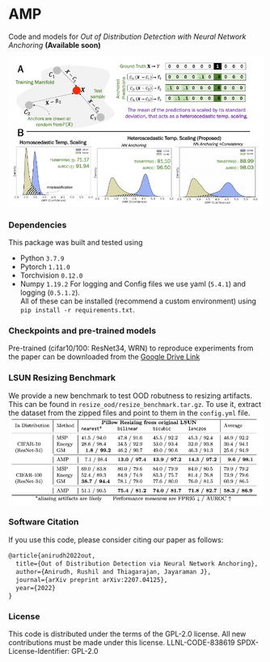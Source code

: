 # AMP
Code and models for _Out of Distribution Detection with Neural Network Anchoring_ **(Available soon)**
<!-- ![Heteroscedastic temperature scaling with neural network anchoring](figs/amp_teaser.png) -->
<img src=figs/teaser.png width="800">

### Dependencies
This package was built and tested using
* Python `3.7.9`
* Pytorch `1.11.0`
* Torchvision `0.12.0`
* Numpy `1.19.2`
For logging and Config files we use yaml (`5.4.1`) and logging (`0.5.1.2`).  
All of these can be installed (recommend a custom environment) using `pip install -r requirements.txt`.


### Checkpoints and pre-trained models
Pre-trained (cifar10/100: ResNet34, WRN) to reproduce experiments from the paper can be downloaded from the [Google Drive Link](https://drive.google.com/drive/folders/1Pdh693qjUsF_BUtfIQtKpV-QNVyVEA_H)

### LSUN Resizing Benchmark
We provide a new benchmark to test OOD robutness to resizing artifacts. This can be found in  `resize_ood/resize_benchmark.tar.gz`. To use it, extract the dataset from the zipped files and point to them in the `config.yml` file.
<img src=figs/table7.png width="750">


### Software Citation
If you use this code, please consider citing our paper as follows:
```
@article{anirudh2022out,
  title={Out of Distribution Detection via Neural Network Anchoring},
  author={Anirudh, Rushil and Thiagarajan, Jayaraman J},
  journal={arXiv preprint arXiv:2207.04125},
  year={2022}
}

```
### License
This code is distributed under the terms of the GPL-2.0 license. All new contributions must be made under this license.
LLNL-CODE-838619
SPDX-License-Identifier: GPL-2.0
